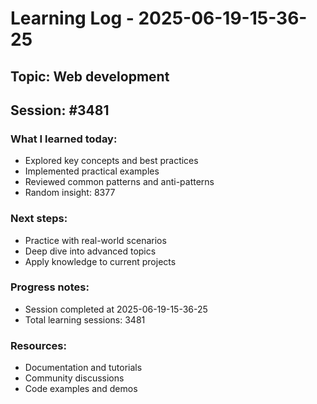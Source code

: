 # Learning Log - 2025-06-19-15-36-25

## Topic: Web development
## Session: #3481

### What I learned today:
- Explored key concepts and best practices
- Implemented practical examples  
- Reviewed common patterns and anti-patterns
- Random insight: 8377

### Next steps:
- Practice with real-world scenarios
- Deep dive into advanced topics
- Apply knowledge to current projects

### Progress notes:
- Session completed at 2025-06-19-15-36-25
- Total learning sessions: 3481

### Resources:
- Documentation and tutorials
- Community discussions
- Code examples and demos

